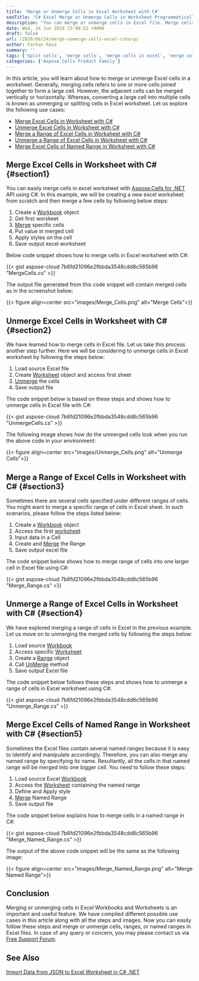 ```yaml
---
title: 'Merge or Unmerge Cells in Excel Worksheet with C#'
seoTitle: "C# Excel Merge or Unmerge Cells in Worksheet Programmatically"
description: "You can merge or unmerge cells in Excel file. Merge cells of a range or split merged cells in Excel in C#. Named ranges can also be merged."
date: Wed, 24 Jun 2020 23:08:52 +0000
draft: false
url: /2020/06/24/merge-unmerge-cells-excel-csharp/
author: Farhan Raza
summary: ''
tags: ['Split cells', 'merge cells', 'merge cells in excel', 'merge cells in named range', 'merge range of cells', 'unmerge cells', 'unmerge cells in excel']
categories: ['Aspose.Cells Product Family']
---
```


In this article, you will learn about how to merge or unmerge Excel cells in a worksheet. Generally, merging cells refers to one or more cells joined together to form a large cell. However, the adjacent cells can be merged vertically or horizontally. Whereas, converting a large cell into multiple cells is known as unmerging or splitting cells in Excel worksheet. Let us explore the following use cases:

*   [Merge Excel Cells in Worksheet with C#][1]
*   [Unmerge Excel Cells in Worksheet with C#][2]
*   [Merge a Range of Excel Cells in Worksheet with C#][3]
*   [Unmerge a Range of Excel Cells in Worksheet with C#][4]
*   [Merge Excel Cells of Named Range in Worksheet with C#][5]

## Merge Excel Cells in Worksheet with C# {#section1}

You can easily merge cells in excel worksheet with [Aspose.Cells for .NET][6] API using C#. In this example, we will be creating a new excel worksheet from scratch and then merge a few cells by following below steps:

1.  Create a [Workbook][7] object
2.  Get first worskeet
3.  [Merge][8] specific cells
4.  Put value in merged cell
5.  Apply styles on the cell
6.  Save output excel worksheet

Below code snippet shows how to merge cells in Excel worksheet with C#:

{{< gist aspose-cloud 7b6fd21096e2fbbda3548cdd8c565b96 "MergeCells.cs" >}}

The output file generated from this code snippet will contain merged cells as in the screenshot below:



{{< figure align=center src="images/Merge_Cells.png" alt="Merge Cells">}}


## Unmerge Excel Cells in Worksheet with C# {#section2}

We have learned how to merge cells in Excel file. Let us take this process another step further. Here we will be considering to unmerge cells in Excel worksheet by following the steps below:

1.  Load source Excel file
2.  Create [Worksheet][9] object and access first sheet
3.  [Unmerge][10] the cells
4.  Save output file

The code snippet below is based on these steps and shows how to unmerge cells in Excel file with C#:

{{< gist aspose-cloud 7b6fd21096e2fbbda3548cdd8c565b96 "UnmergeCells.cs" >}}

The following image shows how do the unmerged cells look when you run the above code in your environment:



{{< figure align=center src="images/Unmerge_Cells.png" alt="Unmerge Cells">}}


## Merge a Range of Excel Cells in Worksheet with C# {#section3}

Sometimes there are several cells specified under different ranges of cells. You might want to merge a specific range of cells in Excel sheet. In such scenarios, please follow the steps listed below:

1.  Create a [Workbook][11] object
2.  Access the first [worksheet][12]
3.  Input data in a Cell
4.  Create and [Merge][13] the Range
5.  Save output excel file

The code snippet below shows how to merge range of cells into one larger cell in Excel file using C#:

{{< gist aspose-cloud 7b6fd21096e2fbbda3548cdd8c565b96 "Merge_Range.cs" >}}

## Unmerge a Range of Excel Cells in Worksheet with C# {#section4}

We have explored merging a range of cells in Excel in the previous example. Let us move on to unmerging the merged cells by following the steps below:

1.  Load source [Workbook][14]
2.  Access specific [Worksheet][15]
3.  Create a [Range][16] object
4.  Call [UnMerge][17] method
5.  Save output Excel file

The code snippet below follows these steps and shows how to unmerge a range of cells in Excel worksheet using C#:

{{< gist aspose-cloud 7b6fd21096e2fbbda3548cdd8c565b96 "Unmerge_Range.cs" >}}

## Merge Excel Cells of Named Range in Worksheet with C# {#section5}

Sometimes the Excel files contain several named ranges because it is easy to identify and manipulate accordingly. Therefore, you can also merge any named range by specifying its name. Resultantly, all the cells in that named range will be merged into one bigger cell. You need to follow these steps:

1.  Load source Excel [Workbook][18]
2.  Access the [Worksheet][19] containing the named range
3.  Define and Apply style
4.  [Merge][20] Named Range
5.  Save output file

The code snippet below explains how to merge cells in a named range in C#:

{{< gist aspose-cloud 7b6fd21096e2fbbda3548cdd8c565b96 "Merge_Named_Range.cs" >}}

The output of the above code snippet will be the same as the following image:



{{< figure align=center src="images/Merge_Named_Range.png" alt="Merge Named Range">}}


## Conclusion

Merging or unmerging cells in Excel Workbooks and Worksheets is an important and useful feature. We have compiled different possible use cases in this article along with all the steps and images. Now you can easily follow these steps and merge or unmerge cells, ranges, or named ranges in Excel files. In case of any query or concern, you may please contact us via [Free Support Forum][21].

## See Also

[Import Data from JSON to Excel Worksheet in C# .NET][22]




[1]: #section1
[2]: #section2
[3]: #section3
[4]: #section4
[5]: #section5
[6]: https://products.aspose.com/cells/net
[7]: https://apireference.aspose.com/cells/net/aspose.cells/workbook
[8]: https://apireference.aspose.com/cells/net/aspose.cells/cells/methods/merge/index
[9]: https://apireference.aspose.com/cells/net/aspose.cells/worksheet
[10]: https://apireference.aspose.com/cells/net/aspose.cells/cells/methods/unmerge
[11]: https://apireference.aspose.com/cells/net/aspose.cells/workbook
[12]: https://apireference.aspose.com/cells/net/aspose.cells/worksheet
[13]: https://apireference.aspose.com/cells/net/aspose.cells/range/methods/merge
[14]: https://apireference.aspose.com/cells/net/aspose.cells/workbook
[15]: https://apireference.aspose.com/cells/net/aspose.cells/worksheet
[16]: https://apireference.aspose.com/cells/net/aspose.cells/range
[17]: https://apireference.aspose.com/cells/net/aspose.cells/range/methods/unmerge
[18]: https://apireference.aspose.com/cells/net/aspose.cells/workbook
[19]: https://apireference.aspose.com/cells/net/aspose.cells/worksheet
[20]: https://apireference.aspose.com/cells/net/aspose.cells/range/methods/merge
[21]: https://forum.aspose.com/c/cells
[22]: https://blog.aspose.com/2020/04/03/import-data-from-json-to-excel-in-csharp-asp.net/





